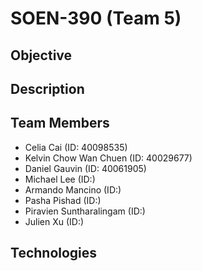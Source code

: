 # SOEN-390 (Team 5)

## Objective


## Description


## Team Members
- Celia Cai (ID: 40098535)
- Kelvin Chow Wan Chuen (ID: 40029677)
- Daniel Gauvin (ID: 40061905)
- Michael Lee (ID:)
- Armando Mancino (ID:)
- Pasha Pishad (ID:)
- Piravien Suntharalingam (ID:)
- Julien Xu (ID:)


## Technologies
